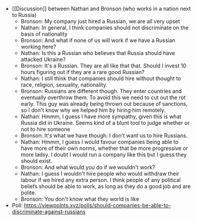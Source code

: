 - [[Discussion]] between Nathan and Bronson (who works in a nation next to Russia)
	- Bronson: My company just hired a Russian, we are all very upset
	- Nathan: In general, I think companies should not discriminate on the basis of nationality
	- Bronson: And what if none of us will work if we have a Russian working here?
	- Nathan: Is this a Russian who believes that Russia should have attacked Ukraine?
	- Bronson: It's a Russian. They are all like that that. Should I invest 10 hours figuring out if they are a rare good Russian?
	- Nathan: I still think that companies should hire without thought to race, religion, sexuality, nationality.
	- Bronson: Russians are different though. They enter countries and eventually overthrow them. To avoid this we need to cut out the rot early. This guy was already being thrown out because of sanctions, so I don't know why we helped him by hiring him remotely.
	- Nathan: Hmmm, I guess I have more sympathy, given this is what Russia did in Ukraine. Seems kind of a blunt tool to judge whether or not to hire someone
	- Bronson: It's what we have though. I don't want us to hire Russians.
	- Nathan: Hmmm, I guess I would favour companies being able to have more of their own norms, whether that be more progressive or more ladsy. I doubt I would run a company like this but I guess they should exist.
	- Bronson: And what would you do if we wouldn't work?
	- Nathan: I guess I wouldn't hire people who would withdraw their labour if we hired any extra person. I think people of any political beliefs should be able to work, as long as they do a good job and are polite.
	- Bronson: You don't know what they world is like
- Poll: https://viewpoints.xyz/polls/should-companies-be-able-to-discriminate-against-russians